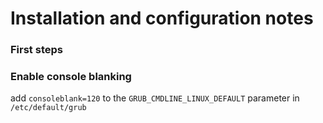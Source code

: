 # Installation and configuration notes

### First steps

### Enable console blanking
add `consoleblank=120` to the `GRUB_CMDLINE_LINUX_DEFAULT` parameter in `/etc/default/grub`
